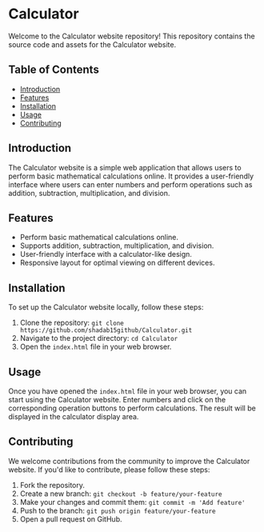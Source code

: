 # Calculator

Welcome to the Calculator website repository! This repository contains the source code and assets for the Calculator website.

## Table of Contents
- [Introduction](#introduction)
- [Features](#features)
- [Installation](#installation)
- [Usage](#usage)
- [Contributing](#contributing)

## Introduction
The Calculator website is a simple web application that allows users to perform basic mathematical calculations online. It provides a user-friendly interface where users can enter numbers and perform operations such as addition, subtraction, multiplication, and division.

## Features
- Perform basic mathematical calculations online.
- Supports addition, subtraction, multiplication, and division.
- User-friendly interface with a calculator-like design.
- Responsive layout for optimal viewing on different devices.

## Installation
To set up the Calculator website locally, follow these steps:

1. Clone the repository: `git clone https://github.com/shadab15github/Calculator.git`
2. Navigate to the project directory: `cd Calculator`
3. Open the `index.html` file in your web browser.

## Usage
Once you have opened the `index.html` file in your web browser, you can start using the Calculator website. Enter numbers and click on the corresponding operation buttons to perform calculations. The result will be displayed in the calculator display area.

## Contributing
We welcome contributions from the community to improve the Calculator website. If you'd like to contribute, please follow these steps:

1. Fork the repository.
2. Create a new branch: `git checkout -b feature/your-feature`
3. Make your changes and commit them: `git commit -m 'Add feature'`
4. Push to the branch: `git push origin feature/your-feature`
5. Open a pull request on GitHub.
